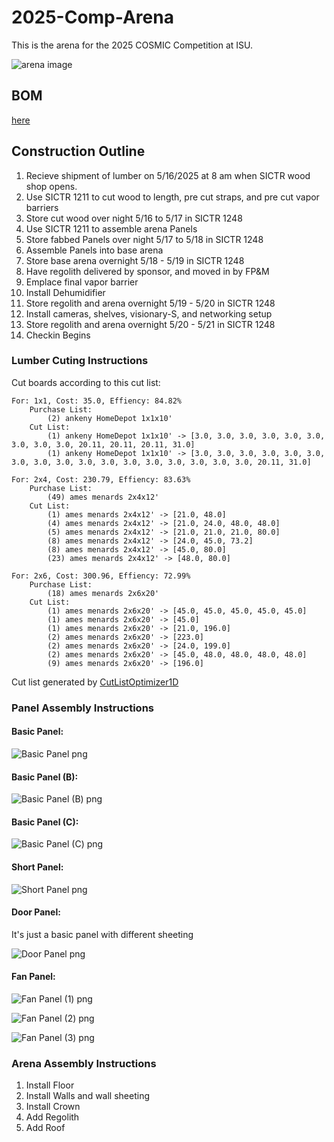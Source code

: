 # 2025-Comp-Arena

This is the arena for the 2025 COSMIC Competition at ISU.

![arena image](https://github.com/Cardinal-Space-Mining/2025-Comp-Arena/blob/main/ISO2R.png?raw=true)


## BOM
[here](https://docs.google.com/spreadsheets/d/1-_N2USS-mLNvjBXAtTUOFBfuuMwFibqy-OpLSeePz_4/edit?usp=sharing)

## Construction Outline
1. Recieve shipment of lumber on 5/16/2025 at 8 am when SICTR wood shop opens.
2. Use SICTR 1211 to cut wood to length, pre cut straps, and pre cut vapor barriers
3. Store cut wood over night 5/16 to 5/17 in SICTR 1248
4. Use SICTR 1211 to assemble arena Panels
5. Store fabbed Panels over night 5/17 to 5/18 in SICTR 1248
6. Assemble Panels into base arena
7. Store base arena overnight 5/18 - 5/19 in SICTR 1248
8. Have regolith delivered by sponsor, and moved in by FP&M
9. Emplace final vapor barrier
10. Install Dehumidifier
11. Store regolith and arena overnight 5/19 - 5/20 in SICTR 1248
12. Install cameras, shelves, visionary-S, and networking setup
13. Store regolith and arena overnight 5/20 - 5/21 in SICTR 1248
14. Checkin Begins

### Lumber Cuting Instructions
Cut boards according to this cut list:
```
For: 1x1, Cost: 35.0, Effiency: 84.82%
	Purchase List:
		(2) ankeny HomeDepot 1x1x10'
	Cut List:
		(1) ankeny HomeDepot 1x1x10' -> [3.0, 3.0, 3.0, 3.0, 3.0, 3.0, 3.0, 3.0, 3.0, 20.11, 20.11, 20.11, 31.0]
		(1) ankeny HomeDepot 1x1x10' -> [3.0, 3.0, 3.0, 3.0, 3.0, 3.0, 3.0, 3.0, 3.0, 3.0, 3.0, 3.0, 3.0, 3.0, 3.0, 3.0, 3.0, 20.11, 31.0]

For: 2x4, Cost: 230.79, Effiency: 83.63%
	Purchase List:
		(49) ames menards 2x4x12'
	Cut List:
		(1) ames menards 2x4x12' -> [21.0, 48.0]
		(4) ames menards 2x4x12' -> [21.0, 24.0, 48.0, 48.0]
		(5) ames menards 2x4x12' -> [21.0, 21.0, 21.0, 80.0]
		(8) ames menards 2x4x12' -> [24.0, 45.0, 73.2]
		(8) ames menards 2x4x12' -> [45.0, 80.0]
		(23) ames menards 2x4x12' -> [48.0, 80.0]

For: 2x6, Cost: 300.96, Effiency: 72.99%
	Purchase List:
		(18) ames menards 2x6x20'
	Cut List:
		(1) ames menards 2x6x20' -> [45.0, 45.0, 45.0, 45.0, 45.0]
		(1) ames menards 2x6x20' -> [45.0]
		(1) ames menards 2x6x20' -> [21.0, 196.0]
		(2) ames menards 2x6x20' -> [223.0]
		(2) ames menards 2x6x20' -> [24.0, 199.0]
		(2) ames menards 2x6x20' -> [45.0, 48.0, 48.0, 48.0, 48.0]
		(9) ames menards 2x6x20' -> [196.0]

```
Cut list generated by [CutListOptimizer1D](https://github.com/wimos-ai/CutListOptimizer1D)

### Panel Assembly Instructions

#### Basic Panel:

![Basic Panel png](https://github.com/Cardinal-Space-Mining/2025-Comp-Arena/blob/main/Arena/img/panels/basic%20panel.PNG?raw=true)

#### Basic Panel (B):

![Basic Panel (B) png](https://github.com/Cardinal-Space-Mining/2025-Comp-Arena/blob/main/Arena/img/panels/basic%20panelB.PNG?raw=true)

#### Basic Panel (C):

![Basic Panel (C) png](https://github.com/Cardinal-Space-Mining/2025-Comp-Arena/blob/main/Arena/img/panels/basic%20panelC.PNG?raw=true)

#### Short Panel:

![Short Panel png](https://github.com/Cardinal-Space-Mining/2025-Comp-Arena/blob/main/Arena/img/panels/short%20pannel.PNG?raw=true)

#### Door Panel:

It's just a basic panel with different sheeting

![Door Panel png](https://github.com/Cardinal-Space-Mining/2025-Comp-Arena/blob/main/Arena/img/panels/door%20panel.PNG?raw=true)

#### Fan Panel:

![Fan Panel (1) png](https://github.com/Cardinal-Space-Mining/2025-Comp-Arena/blob/main/Arena/img/panels/fan%20panel%201.PNG?raw=true)

![Fan Panel (2) png](https://github.com/Cardinal-Space-Mining/2025-Comp-Arena/blob/main/Arena/img/panels/fan%20panel%202.PNG?raw=true)

![Fan Panel (3) png](https://github.com/Cardinal-Space-Mining/2025-Comp-Arena/blob/main/Arena/img/panels/fan%20panel%203.PNG?raw=true)


### Arena Assembly Instructions

1. Install Floor
2. Install Walls and wall sheeting
3. Install Crown
4. Add Regolith
5. Add Roof